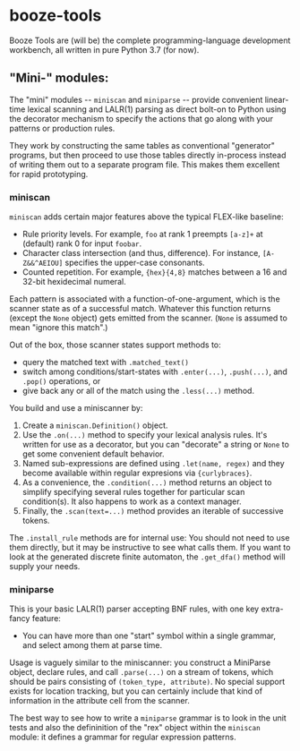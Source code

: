 # booze-tools
Booze Tools are (will be) the complete programming-language development workbench,
all written in pure Python 3.7 (for now).

## "Mini-" modules:
The "mini" modules -- `miniscan` and `miniparse` -- provide convenient linear-time lexical scanning and LALR(1)
parsing as direct bolt-on to Python using the decorator mechanism to specify the actions that go along with
your patterns or production rules.

They work by constructing the same tables as conventional "generator"
programs, but then proceed to use those tables directly in-process instead of writing them out to a
separate program file. This makes them excellent for rapid prototyping.

### miniscan
`miniscan` adds certain major features above the typical FLEX-like baseline:
* Rule priority levels. For example, `foo` at rank 1 preempts `[a-z]+` at (default) rank 0 for input `foobar`.
* Character class intersection (and thus, difference). For instance, `[A-Z&&^AEIOU]` specifies the upper-case consonants.
* Counted repetition. For example, `{hex}{4,8}` matches between a 16 and 32-bit hexidecimal numeral.

Each pattern is associated with a function-of-one-argument, which is the scanner state as of a
successful match. Whatever this function returns (except the `None` object) gets emitted from the scanner.
(`None` is assumed to mean "ignore this match".)

Out of the box, those scanner states support methods to:
* query the matched text with `.matched_text()`
* switch among conditions/start-states with `.enter(...)`, `.push(...)`, and `.pop()` operations, or
* give back any or all of the match using the `.less(...)` method.

You build and use a miniscanner by:
1. Create a `miniscan.Definition()` object.
2. Use the `.on(...)` method to specify your lexical analysis rules. It's written for use as a decorator,
but you can "decorate" a string or `None` to get some convenient default behavior.
3. Named sub-expressions are defined using `.let(name, regex)` and
they become available within regular expresions via `{curlybraces}`.
4. As a convenience, the `.condition(...)` method returns an object to simplify
specifying several rules together for particular scan condition(s). It also
happens to work as a context manager.
5. Finally, the `.scan(text=...)` method provides an iterable of successive tokens.

The `.install_rule` methods are for internal use: You should not need to use them directly,
but it may be instructive to see what calls them. If you want to look at the generated discrete
finite automaton, the `.get_dfa()` method will supply your needs.

### miniparse
This is your basic LALR(1) parser accepting BNF rules, with one key extra-fancy feature:
* You can have more than one "start" symbol within a single grammar, and select among them at parse time.

Usage is vaguely similar to the miniscanner: you construct a MiniParse object, declare rules, and call
`.parse(...)` on a stream of tokens, which should be pairs consisting of `(token_type, attribute)`.
No special support exists for location tracking, but you can certainly include that kind of information
in the attribute cell from the scanner.

The best way to see how to write a `miniparse` grammar is to look in the unit tests and also the
defininition of the "rex" object within the `miniscan` module: it defines a grammar for regular
expression patterns.